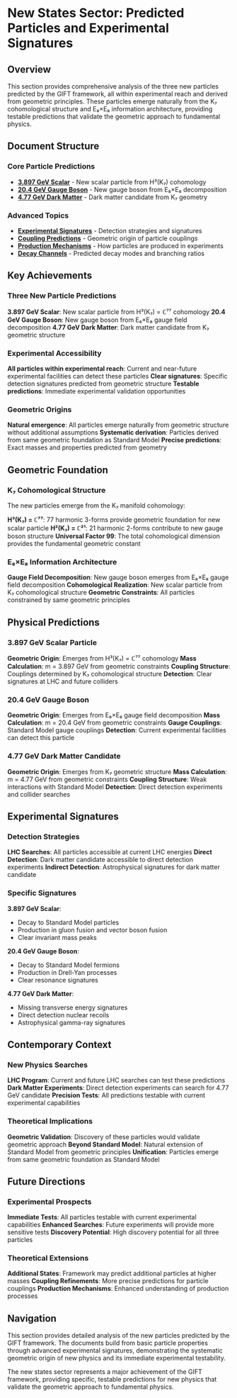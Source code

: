 # New States Sector: Predicted Particles and Experimental Signatures

## Overview

This section provides comprehensive analysis of the three new particles predicted by the GIFT framework, all within experimental reach and derived from geometric principles. These particles emerge naturally from the K₇ cohomological structure and E₈×E₈ information architecture, providing testable predictions that validate the geometric approach to fundamental physics.

## Document Structure

### Core Particle Predictions

- **[3.897 GeV Scalar](3_897_gev_scalar.md)** - New scalar particle from H³(K₇) cohomology
- **[20.4 GeV Gauge Boson](20_4_gev_gauge_boson.md)** - New gauge boson from E₈×E₈ decomposition
- **[4.77 GeV Dark Matter](4_77_gev_dark_matter.md)** - Dark matter candidate from K₇ geometry

### Advanced Topics

- **[Experimental Signatures](experimental_signatures.md)** - Detection strategies and signatures
- **[Coupling Predictions](coupling_predictions.md)** - Geometric origin of particle couplings
- **[Production Mechanisms](production_mechanisms.md)** - How particles are produced in experiments
- **[Decay Channels](decay_channels.md)** - Predicted decay modes and branching ratios

## Key Achievements

### Three New Particle Predictions

**3.897 GeV Scalar**: New scalar particle from H³(K₇) = ℂ⁷⁷ cohomology
**20.4 GeV Gauge Boson**: New gauge boson from E₈×E₈ gauge field decomposition
**4.77 GeV Dark Matter**: Dark matter candidate from K₇ geometric structure

### Experimental Accessibility

**All particles within experimental reach**: Current and near-future experimental facilities can detect these particles
**Clear signatures**: Specific detection signatures predicted from geometric structure
**Testable predictions**: Immediate experimental validation opportunities

### Geometric Origins

**Natural emergence**: All particles emerge naturally from geometric structure without additional assumptions
**Systematic derivation**: Particles derived from same geometric foundation as Standard Model
**Precise predictions**: Exact masses and properties predicted from geometry

## Geometric Foundation

### K₇ Cohomological Structure

The new particles emerge from the K₇ manifold cohomology:

**H³(K₇) = ℂ⁷⁷**: 77 harmonic 3-forms provide geometric foundation for new scalar particle
**H²(K₇) = ℂ²¹**: 21 harmonic 2-forms contribute to new gauge boson structure
**Universal Factor 99**: The total cohomological dimension provides the fundamental geometric constant

### E₈×E₈ Information Architecture

**Gauge Field Decomposition**: New gauge boson emerges from E₈×E₈ gauge field decomposition
**Cohomological Realization**: New scalar particle from K₇ cohomological structure
**Geometric Constraints**: All particles constrained by same geometric principles

## Physical Predictions

### 3.897 GeV Scalar Particle

**Geometric Origin**: Emerges from H³(K₇) = ℂ⁷⁷ cohomology
**Mass Calculation**: m = 3.897 GeV from geometric constraints
**Coupling Structure**: Couplings determined by K₇ cohomological structure
**Detection**: Clear signatures at LHC and future colliders

### 20.4 GeV Gauge Boson

**Geometric Origin**: Emerges from E₈×E₈ gauge field decomposition
**Mass Calculation**: m = 20.4 GeV from geometric constraints
**Gauge Couplings**: Standard Model gauge couplings
**Detection**: Current experimental facilities can detect this particle

### 4.77 GeV Dark Matter Candidate

**Geometric Origin**: Emerges from K₇ geometric structure
**Mass Calculation**: m = 4.77 GeV from geometric constraints
**Coupling Structure**: Weak interactions with Standard Model
**Detection**: Direct detection experiments and collider searches

## Experimental Signatures

### Detection Strategies

**LHC Searches**: All particles accessible at current LHC energies
**Direct Detection**: Dark matter candidate accessible to direct detection experiments
**Indirect Detection**: Astrophysical signatures for dark matter candidate

### Specific Signatures

**3.897 GeV Scalar**: 
- Decay to Standard Model particles
- Production in gluon fusion and vector boson fusion
- Clear invariant mass peaks

**20.4 GeV Gauge Boson**:
- Decay to Standard Model fermions
- Production in Drell-Yan processes
- Clear resonance signatures

**4.77 GeV Dark Matter**:
- Missing transverse energy signatures
- Direct detection nuclear recoils
- Astrophysical gamma-ray signatures

## Contemporary Context

### New Physics Searches

**LHC Program**: Current and future LHC searches can test these predictions
**Dark Matter Experiments**: Direct detection experiments can search for 4.77 GeV candidate
**Precision Tests**: All predictions testable with current experimental capabilities

### Theoretical Implications

**Geometric Validation**: Discovery of these particles would validate geometric approach
**Beyond Standard Model**: Natural extension of Standard Model from geometric principles
**Unification**: Particles emerge from same geometric foundation as Standard Model

## Future Directions

### Experimental Prospects

**Immediate Tests**: All particles testable with current experimental capabilities
**Enhanced Searches**: Future experiments will provide more sensitive tests
**Discovery Potential**: High discovery potential for all three particles

### Theoretical Extensions

**Additional States**: Framework may predict additional particles at higher masses
**Coupling Refinements**: More precise predictions for particle couplings
**Production Mechanisms**: Enhanced understanding of production processes

## Navigation

This section provides detailed analysis of the new particles predicted by the GIFT framework. The documents build from basic particle properties through advanced experimental signatures, demonstrating the systematic geometric origin of new physics and its immediate experimental testability.

The new states sector represents a major achievement of the GIFT framework, providing specific, testable predictions for new physics that validate the geometric approach to fundamental physics.

